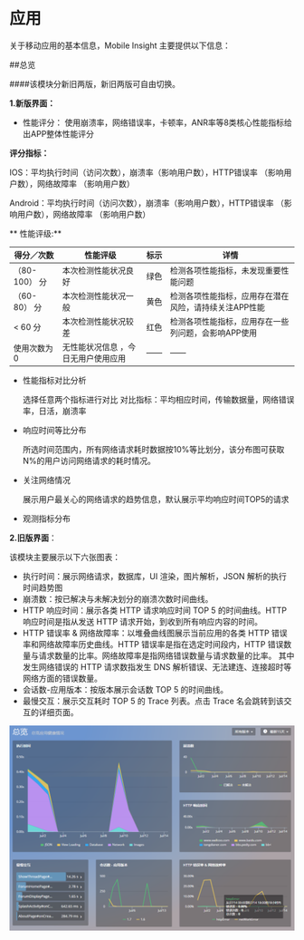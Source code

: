 # 应用

关于移动应用的基本信息，Mobile Insight 主要提供以下信息：


##总览 

####该模块分新旧两版，新旧两版可自由切换。


**1.新版界面：**
* 性能评分：
使用崩溃率，网络错误率，卡顿率，ANR率等8类核心性能指标给出APP整体性能评分

**评分指标：**

IOS：平均执行时间（访问次数），崩溃率（影响用户数），HTTP错误率 （影响用户数），网络故障率 （影响用户数）

Android：平均执行时间（访问次数），崩溃率（影响用户数），HTTP错误率 （影响用户数），网络故障率 （影响用户数）

** 性能评级:**

| 得分／次数 | 性能评级 | 标示 | 详情 |
| --| -- | -- | -- |
| （80-100） 分 | 本次检测性能状况良好 | 绿色 | 检测各项性能指标，未发现重要性能问题 |
| （60-80） 分 | 本次检测性能状况一般 | 黄色 | 检测各项性能指标，应用存在潜在风险，请持续关注APP性能 |
| < 60 分 | 本次检测性能状况较差 | 红色 | 检测各项性能指标，应用存在一些列问题，会影响APP使用 |
| 使用次数为0 |无性能状况信息 ，今日无用户使用应用  | —— | —— |
* 性能指标对比分析

   选择任意两个指标进行对比
对比指标：平均相应时间，传输数据量，网络错误率，日活，崩溃率

* 响应时间等比分布

   所选时间范围内，所有网络请求耗时数据按10%等比划分，该分布图可获取N%的用户访问网络请求的耗时情况。
* 关注网络情况

   展示用户最关心的网络请求的趋势信息，默认展示平均响应时间TOP5的请求

* 观测指标分布

**2.旧版界面**：

该模块主要展示以下六张图表：


- 执行时间：展示网络请求，数据库，UI 渲染，图片解析，JSON 解析的执行时间趋势图
-  崩溃数：按已解决与未解决划分的崩溃次数时间曲线。
- HTTP 响应时间：展示各类 HTTP 请求响应时间 TOP 5 的时间曲线。HTTP 响应时间是指从发送 HTTP 请求开始，到收到所有响应内容的时间。
- HTTP 错误率 & 网络故障率：以堆叠曲线图展示当前应用的各类 HTTP 错误率和网络故障率历史曲线。HTTP 错误率是指在选定时间段内，HTTP 错误数量与请求数量的比率。网络故障率是指网络错误数量与请求数量的比率。
其中发生网络错误的 HTTP 请求数指发生 DNS 解析错误、无法建连、连接超时等网络方面的错误数量。
- 会话数-应用版本：按版本展示会话数 TOP 5 的时间曲线。
- 最慢交互：展示交互耗时 TOP 5 的 Trace 列表。点击 Trace 名会跳转到该交互的详细页面。

![](1.png)






